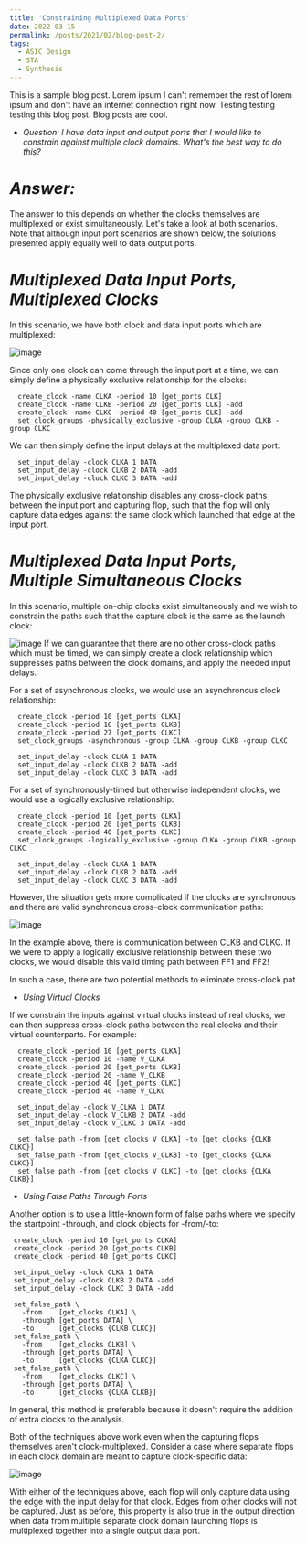 ```yaml
---
title: 'Constraining Multiplexed Data Ports'
date: 2022-03-15
permalink: /posts/2021/02/blog-post-2/
tags:
  - ASIC Design
  - STA
  - Synthesis
---
```


This is a sample blog post. Lorem ipsum I can't remember the rest of lorem ipsum and don't have an internet connection right now. Testing testing testing this blog post. Blog posts are cool.

* *Question: I have data input and output ports that I would like to constrain against multiple clock domains. What's the best way to do this?*

*Answer:*
========
The answer to this depends on whether the clocks themselves are multiplexed or exist simultaneously. Let's take a look at both scenarios. Note that although input port scenarios are shown below, the solutions presented apply equally well to data output ports.

*Multiplexed Data Input Ports, Multiplexed Clocks*
=================================================

In this scenario, we have both clock and data input ports which are multiplexed:

![image](https://user-images.githubusercontent.com/58098260/164173505-beb8ca82-4e5a-45bf-83b6-ecab68be5cfb.png)

Since only one clock can come through the input port at a time, we can simply define a physically exclusive relationship for the clocks:
```
  create_clock -name CLKA -period 10 [get_ports CLK]
  create_clock -name CLKB -period 20 [get_ports CLK] -add
  create_clock -name CLKC -period 40 [get_ports CLK] -add
  set_clock_groups -physically_exclusive -group CLKA -group CLKB -group CLKC
```
We can then simply define the input delays at the multiplexed data port:
```  
  set_input_delay -clock CLKA 1 DATA
  set_input_delay -clock CLKB 2 DATA -add
  set_input_delay -clock CLKC 3 DATA -add
```
The physically exclusive relationship disables any cross-clock paths between the input port and capturing flop, such that the flop will only capture data edges against the same clock which launched that edge at the input port.

*Multiplexed Data Input Ports, Multiple Simultaneous Clocks*
===========================================================

In this scenario, multiple on-chip clocks exist simultaneously and we wish to constrain the paths such that the capture clock is the same as the launch clock:

![image](https://user-images.githubusercontent.com/58098260/164175228-df24ddd2-fcb8-4a19-bddb-117f4824e7fc.png)
If we can guarantee that there are no other cross-clock paths which must be timed, we can simply create a clock relationship which suppresses paths between the clock domains, and apply the needed input delays.

For a set of asynchronous clocks, we would use an asynchronous clock relationship:

```
  create_clock -period 10 [get_ports CLKA]
  create_clock -period 16 [get_ports CLKB]
  create_clock -period 27 [get_ports CLKC]
  set_clock_groups -asynchronous -group CLKA -group CLKB -group CLKC

  set_input_delay -clock CLKA 1 DATA
  set_input_delay -clock CLKB 2 DATA -add
  set_input_delay -clock CLKC 3 DATA -add
```

For a set of synchronously-timed but otherwise independent clocks, we would use a logically exclusive relationship:
```
  create_clock -period 10 [get_ports CLKA]
  create_clock -period 20 [get_ports CLKB]
  create_clock -period 40 [get_ports CLKC]
  set_clock_groups -logically_exclusive -group CLKA -group CLKB -group CLKC

  set_input_delay -clock CLKA 1 DATA
  set_input_delay -clock CLKB 2 DATA -add
  set_input_delay -clock CLKC 3 DATA -add
```

However, the situation gets more complicated if the clocks are synchronous and there are valid synchronous cross-clock communication paths:

![image](https://user-images.githubusercontent.com/58098260/164175449-0a2e54bf-593b-46d8-9eec-eed2b41eedf1.png)

In the example above, there is communication between CLKB and CLKC. If we were to apply a logically exclusive relationship between these two clocks, we would disable this valid timing path between FF1 and FF2!

In such a case, there are two potential methods to eliminate cross-clock pat

* *Using Virtual Clocks*

If we constrain the inputs against virtual clocks instead of real clocks, we can then suppress cross-clock paths between the real clocks and their virtual counterparts. For example:
```
  create_clock -period 10 [get_ports CLKA]
  create_clock -period 10 -name V_CLKA
  create_clock -period 20 [get_ports CLKB]
  create_clock -period 20 -name V_CLKB
  create_clock -period 40 [get_ports CLKC]
  create_clock -period 40 -name V_CLKC

  set_input_delay -clock V_CLKA 1 DATA
  set_input_delay -clock V_CLKB 2 DATA -add
  set_input_delay -clock V_CLKC 3 DATA -add

  set_false_path -from [get_clocks V_CLKA] -to [get_clocks {CLKB CLKC}]
  set_false_path -from [get_clocks V_CLKB] -to [get_clocks {CLKA CLKC}]
  set_false_path -from [get_clocks V_CLKC] -to [get_clocks {CLKA CLKB}]
```
* *Using False Paths Through Ports*

Another option is to use a little-known form of false paths where we specify the startpoint -through, and clock objects for -from/-to:
 ```
  create_clock -period 10 [get_ports CLKA]
  create_clock -period 20 [get_ports CLKB]
  create_clock -period 40 [get_ports CLKC]

  set_input_delay -clock CLKA 1 DATA
  set_input_delay -clock CLKB 2 DATA -add
  set_input_delay -clock CLKC 3 DATA -add

  set_false_path \
    -from    [get_clocks CLKA] \
    -through [get_ports DATA] \
    -to      [get_clocks {CLKB CLKC}]
  set_false_path \
    -from    [get_clocks CLKB] \
    -through [get_ports DATA] \
    -to      [get_clocks {CLKA CLKC}]
  set_false_path \
    -from    [get_clocks CLKC] \
    -through [get_ports DATA] \
    -to      [get_clocks {CLKA CLKB}]
```    
In general, this method is preferable because it doesn't require the addition of extra clocks to the analysis.

Both of the techniques above work even when the capturing flops themselves aren't clock-multiplexed. Consider a case where separate flops in each clock domain are meant to capture clock-specific data:

![image](https://user-images.githubusercontent.com/58098260/164175533-65feee24-b61c-4577-abc1-50f90d1a8dd1.png)

With either of the techniques above, each flop will only capture data using the edge with the input delay for that clock. Edges from other clocks will not be captured. Just as before, this property is also true in the output direction when data from multiple separate clock domain launching flops is multiplexed together into a single output data port.
